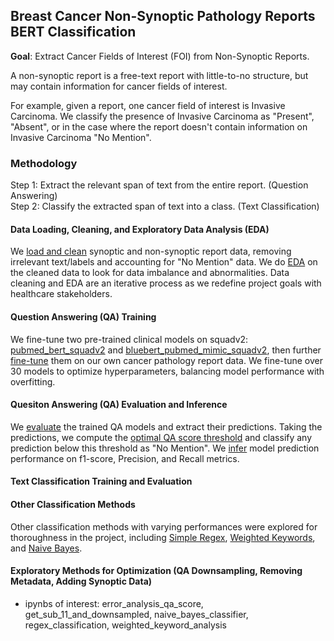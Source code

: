 ## Breast Cancer Non-Synoptic Pathology Reports BERT Classification

**Goal**: Extract Cancer Fields of Interest (FOI) from Non-Synoptic Reports.

A non-synoptic report is a free-text report with little-to-no structure, but may contain information for cancer fields of interest.

For example, given a report, one cancer field of interest is Invasive Carcinoma. We classify the presence of Invasive Carcinoma as "Present", "Absent", or in the case where the report doesn't contain information on Invasive Carcinoma "No Mention".

### Methodology
Step 1: Extract the relevant span of text from the entire report. (Question Answering)  
Step 2: Classify the extracted span of text into a class. (Text Classification)  

#### Data Loading, Cleaning, and Exploratory Data Analysis (EDA)
We [load and clean](https://github.com/trevorkwan/Breast-Cancer-Non-Synoptic-Pathology-Reports-BERT-Classification/blob/main/src/load_and_clean_data.py) synoptic and non-synoptic report data, removing irrelevant text/labels and accounting for "No Mention" data. We do [EDA](https://github.com/trevorkwan/Breast-Cancer-Non-Synoptic-Pathology-Reports-BERT-Classification/blob/main/src/EDA.py) on the cleaned data to look for data imbalance and abnormalities. Data cleaning and EDA are an iterative process as we redefine project goals with healthcare stakeholders.

#### Question Answering (QA) Training
We fine-tune two pre-trained clinical models on squadv2: [pubmed_bert_squadv2](https://huggingface.co/franklu/pubmed_bert_squadv2) and [bluebert_pubmed_mimic_squadv2](https://huggingface.co/trevorkwan/bluebert_pubmed_mimic_uncased_squadv2), then further [fine-tune](https://github.com/trevorkwan/Breast-Cancer-Non-Synoptic-Pathology-Reports-BERT-Classification/blob/main/src/train_v2.py) them on our own cancer pathology report data. We fine-tune over 30 models to optimize hyperparameters, balancing model performance with overfitting.

#### Quesiton Answering (QA) Evaluation and Inference
We [evaluate](https://github.com/trevorkwan/Breast-Cancer-Non-Synoptic-Pathology-Reports-BERT-Classification/blob/main/src/eval_v3.py) the trained QA models and extract their predictions. Taking the predictions, we compute the [optimal QA score threshold](https://github.com/trevorkwan/Breast-Cancer-Non-Synoptic-Pathology-Reports-BERT-Classification/blob/main/src/error_analysis_qa_score.ipynb) and classify any prediction below this threshold as "No Mention". We [infer](https://github.com/trevorkwan/Breast-Cancer-Non-Synoptic-Pathology-Reports-BERT-Classification/blob/main/src/inference_v2.py) model prediction performance on f1-score, Precision, and Recall metrics.

#### Text Classification Training and Evaluation

#### Other Classification Methods
Other classification methods with varying performances were explored for thoroughness in the project, including [Simple Regex](https://github.com/trevorkwan/Breast-Cancer-Non-Synoptic-Pathology-Reports-BERT-Classification/blob/main/src/regex_classification.ipynb), [Weighted Keywords](https://github.com/trevorkwan/Breast-Cancer-Non-Synoptic-Pathology-Reports-BERT-Classification/blob/main/src/weighted_keyword_analysis.ipynb), and [Naive Bayes](https://github.com/trevorkwan/Breast-Cancer-Non-Synoptic-Pathology-Reports-BERT-Classification/blob/main/src/naive_bayes_classifier.ipynb).

#### Exploratory Methods for Optimization (QA Downsampling, Removing Metadata, Adding Synoptic Data)


- ipynbs of interest: error_analysis_qa_score, get_sub_11_and_downsampled, naive_bayes_classifier, regex_classification, weighted_keyword_analysis
